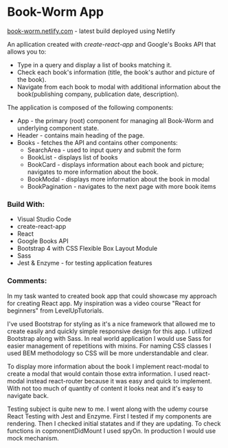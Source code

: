 # Book-Worm App

[book-worm.netlify.com](https://book-worm.netlify.com) - latest build deployed using Netlify

An apllication created with *create-react-app* and Google's Books API that allows you to:
- Type in a query and display a list of books matching it.
- Check each book's information (title, the book's author and picture of the book).
- Navigate from each book to modal with additional information about the book(publishing company, publication date, description).

The application is composed of the following components:
*  App - the primary (root) component for managing all Book-Worm and underlying component state.
* Header - contains main heading of the page.
* Books - fetches the API and contains other components:
    * SearchArea - used to input query and submit the form
    * BookList - displays list of books
    * BookCard - displays information about each book and picture; navigates to more information about the book.
    * BookModal - displays more information about the book in modal
    * BookPagination - navigates to the next page with more book items

### Build With:
- Visual Studio Code
- create-react-app
- React
- Google Books API
- Bootstrap 4 with CSS Flexible Box Layout Module
- Sass
- Jest & Enzyme - for testing application features

### Comments:
In my task wanted to created book app that could showcase my approach for creating React app. My inspiration was a video course "React for beginners" from LevelUpTutorials.

I've used Bootstrap for styling as it's a nice framework that allowed me to create 
easily and quickly simple responsive design for this app. I utilized Bootstrap along with Sass. In real world application I would use Sass for easier management of repetitions with mixins. For naming CSS classes I used BEM methodology so CSS will be more understandable and clear.

To display more information about the book I implement react-modal to create a modal that would contain those extra information. I used react-modal instead react-router because it was easy and quick to implement. With not too much of quantity of content it looks neat and it's easy to navigate back.

Testing subject is quite new to me. I went along with the udemy course React Testing with Jest and Enzyme. First I tested if my components are rendering. Then I checked initial statates and if they are updating. To check functions in copmonentDidMount I used spyOn. In production I would use mock mechanism.

